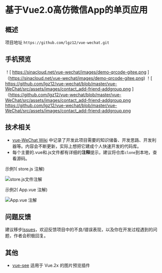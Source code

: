 # 基于Vue2.0高仿微信App的单页应用
## 概述

项目地址 `https://github.com/lgz12/vue-wechat.git`

## 手机预览

！[ https://sinacloud.net/vue-wechat/images/demo-qrcode-gitee.png ]（https://sinacloud.net/vue-wechat/images/demo-qrcode-gitee.png)
！[ https://github.com/lgz12/vue-wechat/blob/master/vue-WeChat/src/assets/images/contact_add-friend-addgroup.png ]（https://github.com/lgz12/vue-wechat/blob/master/vue-WeChat/src/assets/images/contact_add-friend-addgroup.png
https://github.com/lgz12/vue-wechat/blob/master/vue-WeChat/src/assets/images/contact_add-friend-addgroup.png


## 技术相关

* [vue-WeChat Wiki](https://github.com/zhaohaodang/vue-WeChat/wiki) 中记录了开发此项目需要的知识储备、开发思路、开发利器等。内容会不断更新，实际上想把它建成个人快速开发的代码库。
* 每个主要的.vue和.js文件都有详细的**注释**提示，建议将仓库`clone`到本地，查看源码。 

示例1( store.js 注解)

![store.js文件注解](https://sinacloud.net/vue-wechat/images/screenshot/code-screenshot01.jpg)

示例2( App.vue 注解)

![App.vue 注解](https://sinacloud.net/vue-wechat/images/screenshot/code-screenshot02.jpg)



## 问题反馈

建议移步[Issues](https://github.com/zhaohaodang/vue-WeChat/issues)，欢迎反馈项目中的不良/错误表现，以及你在开发过程遇到的问题，作者会积极回复。



## 其他

* [vue-see](https://github.com/zhaohaodang/vue-see) 适用于 Vue.2x 的图片预览插件
